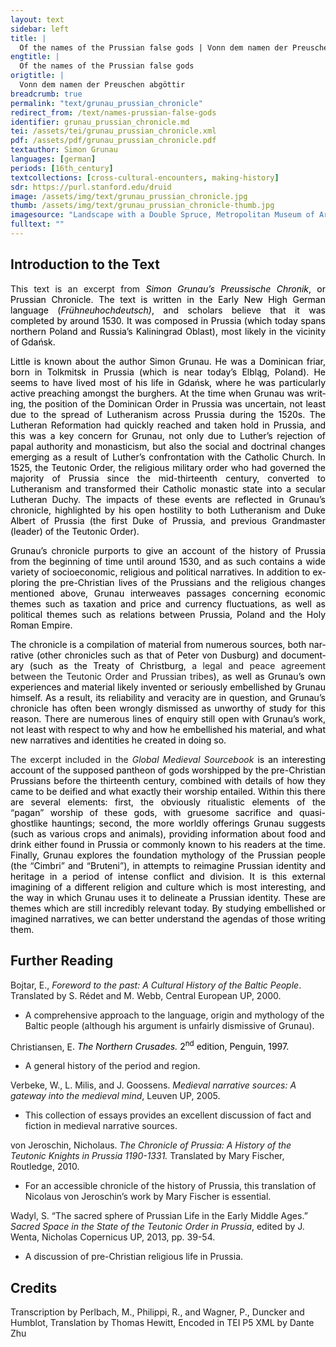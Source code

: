 ```yaml
---
layout: text
sidebar: left
title: |
  Of the names of the Prussian false gods | Vonn dem namen der Preuschen abgöttir
engtitle: |
  Of the names of the Prussian false gods
origtitle: |
  Vonn dem namen der Preuschen abgöttir
breadcrumb: true
permalink: "text/grunau_prussian_chronicle"
redirect_from: /text/names-prussian-false-gods
identifier: grunau_prussian_chronicle.md
tei: /assets/tei/grunau_prussian_chronicle.xml
pdf: /assets/pdf/grunau_prussian_chronicle.pdf
textauthor: Simon Grunau
languages: [german]
periods: [16th_century]
textcollections: [cross-cultural-encounters, making-history]
sdr: https://purl.stanford.edu/druid 
image: /assets/img/text/grunau_prussian_chronicle.jpg
thumb: /assets/img/text/grunau_prussian_chronicle-thumb.jpg
imagesource: "Landscape with a Double Spruce, Metropolitan Museum of Art, Accession No. 1993.1097"
fulltext: ""
---
```

 

## Introduction to the Text 

<p style="text-align:justify">This text is an excerpt from <i><span style="color:black">Simon Grunau’s Preussische Chronik</span></i><span style="color:black">, or Prussian Chronicle. The text is written in the Early New High German language (<i>Frühneuhochdeutsch)</i>, and scholars believe that it was completed by around 1530. It was composed in Prussia (which today spans northern Poland and Russia’s Kaliningrad Oblast), most likely in the vicinity of Gdańsk.</span></p> <p style="text-align:justify"><span lang="EN-GB" style="color:black" xml:lang="EN-GB" xml:lang="EN-GB">Little is known about the author Simon Grunau. He was a Dominican friar, born in Tolkmitsk in Prussia (which is near today’s Elbląg, Poland). He seems to have lived most of his life in Gdańsk, where he was particularly active preaching amongst the burghers. At the time when Grunau was writing, the position of the Dominican Order in Prussia was uncertain, not least due to the spread of Lutheranism across Prussia during the 1520s. The Lutheran Reformation had quickly reached and taken hold in Prussia, and this was a key concern for Grunau, not only due to Luther’s rejection of papal authority and monasticism, but also the social and doctrinal changes emerging as a result of Luther’s confrontation with the Catholic Church. In 1525, the Teutonic Order, the religious military order who had governed the majority of Prussia since the mid-thirteenth century, converted to Lutheranism and transformed their Catholic monastic state into a secular Lutheran Duchy. The impacts of these events are reflected in Grunau’s chronicle, highlighted by his open hostility to both Lutheranism and Duke Albert of Prussia (the first Duke of Prussia, and previous Grandmaster (leader) of the Teutonic Order). </span></p> <p style="text-align:justify"><span lang="EN-GB" style="color:black" xml:lang="EN-GB" xml:lang="EN-GB">Grunau’s chronicle purports to give an account of the history of Prussia from the beginning of time until around 1530, and as such contains a wide variety of socioeconomic, religious and political narratives. In addition to exploring the pre-Christian lives of the Prussians and the religious changes mentioned above, Grunau interweaves passages concerning economic themes such as taxation and price and currency fluctuations, as well as political themes such as relations between Prussia, Poland and the Holy Roman Empire.</span></p> <p style="text-align:justify"><span lang="EN-GB" style="color:black" xml:lang="EN-GB" xml:lang="EN-GB">The chronicle is a compilation of material from numerous sources, both narrative (other chronicles such as that of Peter von Dusburg) and documentary (such as the Treaty of Christburg,</span> a legal and peace agreement between the Teutonic Order and Prussian tribes<span style="color:black">), as well as Grunau’s own experiences and material likely invented or seriously embellished by Grunau himself. As a result, its reliability and veracity are in question, and Grunau’s chronicle has often been wrongly dismissed as unworthy of study for this reason. There are numerous lines of enquiry still open with Grunau’s work, not least with respect to why and how he embellished his material, and what new narratives and identities he created in doing so.</span></p> <p style="text-align:justify">The excerpt included in the <i>Global Medieval Sourcebook </i><span style="color:black">is an interesting account of the supposed pantheon of gods worshipped by the pre-Christian Prussians before the thirteenth century, combined with details of how they came to be deified and what exactly their worship entailed. Within this there are several elements: first, the obviously ritualistic elements of the </span>“<span style="color:black">pagan</span>”<span style="color:black"> worship of these gods, with gruesome sacrifice and quasi-ghostlike hauntings; second, the more worldly offerings Grunau suggests (such as various crops and animals), providing information about food and drink either found in Prussia or commonly known to his readers at the time. Finally, Grunau explores the foundation mythology of the Prussian people (the </span>“<span style="color:black">Cimbri</span>”<span style="color:black"> and </span>“<span style="color:black">Bruteni</span>”<span style="color:black">), in attempts to reimagine Prussian identity and heritage in a period of intense conflict and division. It is this external imagining of a different religion and culture which is most interesting, and the way in which Grunau uses it to delineate a Prussian identity. These are themes which are still incredibly relevant today. By studying embellished or imagined narratives, we can better understand the agendas of those writing them. </span></p>

## Further Reading 

<p>Bojtar, E., <em>Foreword to the past: A Cultural History of the Baltic People</em>. Translated by S. Rédet and M. Webb, Central European UP, 2000.</p> <ul> <li>A comprehensive approach to the language, origin and mythology of the Baltic people (although his argument is unfairly dismissive of Grunau).</li> </ul> <p>Christiansen, E<span lang="EN-GB" style="color:black" xml:lang="EN-GB" xml:lang="EN-GB">. <i>The Northern Crusades.</i> 2<sup>nd</sup> edition, Penguin, 1997. </span></p> <ul> <li>A general history of the period and region.</li> </ul> <p>Verbeke, W., L. Milis, and J. Goossens. <em>Medieval narrative sources: A gateway into the medieval mind</em>, Leuven UP, 2005.</p> <ul> <li>This collection of essays provides an excellent discussion of fact and fiction in medieval narrative sources.</li> </ul> <p>von Jeroschin, Nicholaus. <em>The Chronicle of Prussia: A History of the Teutonic Knights in Prussia 1190-1331.</em> Translated by Mary Fischer, Routledge, 2010.</p> <ul> <li>For an accessible chronicle of the history of Prussia, this translation of Nicolaus von Jeroschin’s work by Mary Fischer is essential.</li> </ul> <p>Wadyl, S. “The sacred sphere of Prussian Life in the Early Middle Ages.” <em>Sacred Space in the State of the Teutonic Order in Prussia</em>, edited by J. Wenta, Nicholas Copernicus UP, 2013, pp. 39-54.</p> <ul> <li>A discussion of pre-Christian religious life in Prussia.</li> </ul>

## Credits

Transcription by Perlbach, M., Philippi, R., and Wagner, P., Duncker and Humblot, Translation by Thomas Hewitt, Encoded in TEI P5 XML by Dante Zhu
